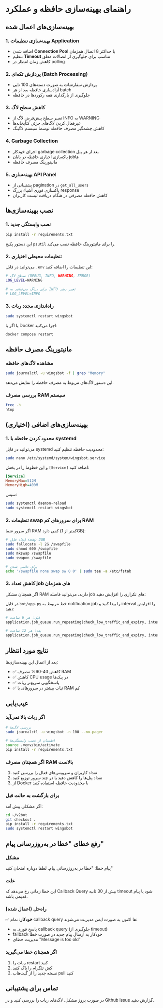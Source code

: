 # راهنمای بهینه‌سازی حافظه و عملکرد

## بهینه‌سازی‌های اعمال شده

### 1. بهینه‌سازی تنظیمات Application
- اضافه شدن **Connection Pool** با حداکثر 8 اتصال همزمان
- تنظیم **Timeout** مناسب برای جلوگیری از اتصالات معلق
- کاهش زمان انتظار در polling

### 2. پردازش تکه‌ای (Batch Processing)
- پردازش سفارشات به صورت دسته‌های 100 تایی
- آزادسازی حافظه بعد از هر batch
- جلوگیری از بارگذاری همه رکوردها در حافظه

### 3. کاهش سطح لاگ
- تغییر سطح پیش‌فرض لاگ از INFO به WARNING
- غیرفعال کردن لاگ‌های جزئی کتابخانه‌ها
- کاهش چشمگیر مصرف حافظه توسط سیستم لاگینگ

### 4. Garbage Collection
- اجرای خودکار garbage collection بعد از هر پنل
- پاکسازی اجباری حافظه در پایان job‌ها
- مانیتورینگ مصرف حافظه

### 5. بهینه‌سازی API Panel
- پشتیبانی از pagination در `get_all_users`
- پاکسازی فوری اشیاء بزرگ response
- کاهش حافظه مصرفی در هنگام دریافت لیست کاربران

## نصب بهینه‌سازی‌ها

### 1. نصب وابستگی جدید
```bash
pip install -r requirements.txt
```

این دستور پکیج `psutil` را برای مانیتورینگ حافظه نصب می‌کند.

### 2. تنظیمات محیطی اختیاری
می‌توانید در فایل `.env` این تنظیمات را اضافه کنید:

```bash
# سطح لاگ (DEBUG, INFO, WARNING, ERROR)
LOG_LEVEL=WARNING

# برای دیباگ می‌توانید به INFO تغییر دهید
# LOG_LEVEL=INFO
```

### 3. راه‌اندازی مجدد ربات
```bash
sudo systemctl restart wingsbot
```

یا اگر با Docker اجرا می‌کنید:
```bash
docker compose restart
```

## مانیتورینگ مصرف حافظه

### مشاهده لاگ‌های حافظه
```bash
sudo journalctl -u wingsbot -f | grep "Memory"
```

این دستور لاگ‌های مربوط به مصرف حافظه را نمایش می‌دهد.

### بررسی مصرف RAM سیستم
```bash
free -h
htop
```

## بهینه‌سازی‌های اضافی (اختیاری)

### 1. محدود کردن حافظه با systemd
می‌توانید در فایل systemd محدودیت حافظه تنظیم کنید:

```bash
sudo nano /etc/systemd/system/wingsbot.service
```

و این خطوط را در بخش `[Service]` اضافه کنید:
```ini
[Service]
MemoryMax=512M
MemoryHigh=400M
```

سپس:
```bash
sudo systemctl daemon-reload
sudo systemctl restart wingsbot
```

### 2. تنظیمات swap برای سرورهای کم RAM
اگر سرور شما RAM کمی دارد (کمتر از 1GB):

```bash
# ایجاد فایل swap 2GB
sudo fallocate -l 2G /swapfile
sudo chmod 600 /swapfile
sudo mkswap /swapfile
sudo swapon /swapfile

# برای دائمی شدن
echo '/swapfile none swap sw 0 0' | sudo tee -a /etc/fstab
```

### 3. کاهش تعداد job های همزمان
اگر همچنان مشکل RAM دارید، می‌توانید فاصله job های تکراری را افزایش دهید:

در فایل `bot/app.py` خط مربوط به notification job را پیدا کنید و interval را افزایش دهید:
```python
# قبل: هر 6 ساعت
application.job_queue.run_repeating(check_low_traffic_and_expiry, interval=6*3600, ...)

# بعد: هر 12 ساعت
application.job_queue.run_repeating(check_low_traffic_and_expiry, interval=12*3600, ...)
```

## نتایج مورد انتظار

بعد از اعمال این بهینه‌سازی‌ها:
- ✅ کاهش 40-60% مصرف RAM
- ✅ کاهش CPU usage در پیک‌ها
- ✅ پاسخگویی سریع‌تر ربات
- ✅ ثبات بیشتر در سرورهای با RAM کم

## عیب‌یابی

### اگر ربات بالا نمی‌آید
```bash
# بررسی لاگ‌ها
sudo journalctl -u wingsbot -n 100 --no-pager

# اطمینان از نصب وابستگی‌ها
source .venv/bin/activate
pip install -r requirements.txt
```

### اگر همچنان مصرف RAM بالاست
1. تعداد کاربران و سرویس‌های فعال را بررسی کنید
2. تعداد پنل‌ها را کاهش دهید یا در چند سرور توزیع کنید
3. از Docker با محدودیت حافظه استفاده کنید

### برای بازگشت به حالت قبل
اگر مشکلی پیش آمد:
```bash
cd ~/v2bot
git checkout .
pip install -r requirements.txt
sudo systemctl restart wingsbot
```

## رفع خطای "خطا در به‌روزرسانی پیام"

### مشکل
پیام خطا: "خطا در به‌روزرسانی پیام. لطفا دوباره امتحان کنید"

### علت
این خطا زمانی رخ می‌دهد که Callback Query بیش از 30 ثانیه timeout شود یا پیام قدیمی باشد.

### راه‌حل (اعمال شده)
✅ **خودکار**: تمام callback query ها اکنون به صورت ایمن مدیریت می‌شوند:
- پاسخ فوری به callback query (جلوگیری از timeout)
- fallback خودکار به ارسال پیام جدید در صورت خطا
- مدیریت خطای "Message is too old"

### اگر همچنان خطا می‌گیرید
1. ربات را restart کنید
2. کش تلگرام را پاک کنید
3. نسخه جدید را از گیت‌هاب pull کنید

## تماس برای پشتیبانی
در صورت بروز مشکل، لاگ‌های ربات را بررسی کنید و در Github Issue گزارش دهید.
